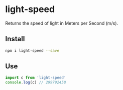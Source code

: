 # light-speed

Returns the speed of light in Meters per Second (m/s).

## Install

```bash
npm i light-speed --save
```

## Use

```javascript
import c from 'light-speed'
console.log(c) // 299792458
```
